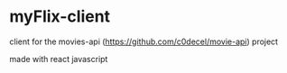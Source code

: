 # myFlix-client

client for the movies-api (https://github.com/c0decel/movie-api) project

made with react javascript
 
